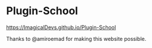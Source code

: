 # Plugin-School
https://ImagicalDevs.github.io/Plugin-School

Thanks to @amiroemad for making this website possible.
